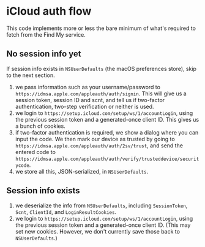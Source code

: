﻿# iCloud auth flow

This code implements more or less the bare minimum of what's required to fetch from the Find My service.

## No session info yet

If session info exists in `NSUserDefaults` (the macOS preferences store), skip to the next section.

1. we pass information such as your username/password to `https://idmsa.apple.com/appleauth/auth/signin`. This will give us a session token, session ID and scnt, and tell us if two-factor authentication, two-step verification or neither is used.
2. we login to `https://setup.icloud.com/setup/ws/1/accountLogin`, using the previous session token and a generated-once client ID. This gives us a bunch of cookies.
3. if two-factor authentication is required, we show a dialog where you can input the code. We then mark our device as trusted by going to `https://idmsa.apple.com/appleauth/auth/2sv/trust`, and send the entered code to `https://idmsa.apple.com/appleauth/auth/verify/trusteddevice/securitycode`.
4. we store all this, JSON-serialized, in `NSUserDefaults`.

## Session info exists

1. we deserialize the info from `NSUserDefaults`, including `SessionToken`, `Scnt`, `ClientId`, and `LoginResultCookies`.
2. we login to `https://setup.icloud.com/setup/ws/1/accountLogin`, using the previous session token and a generated-once client ID. (This may set new cookies. However, we don't currently save those back to `NSUserDefaults`.)
